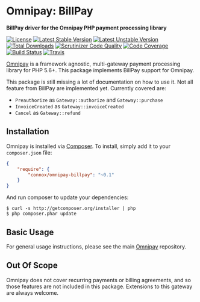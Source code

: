 # Omnipay: BillPay

**BillPay driver for the Omnipay PHP payment processing library**

[![License](https://poser.pugx.org/connox/omnipay-billpay/license)](https://packagist.org/packages/connox/omnipay-billpay)
[![Latest Stable Version](https://poser.pugx.org/connox/omnipay-billpay/v/stable)](https://packagist.org/packages/connox/omnipay-billpay)
[![Latest Unstable Version](https://poser.pugx.org/connox/omnipay-billpay/v/unstable)](https://packagist.org/packages/connox/omnipay-billpay)
[![Total Downloads](https://poser.pugx.org/connox/omnipay-billpay/downloads)](https://packagist.org/packages/connox/omnipay-billpay)
[![Scrutinizer Code Quality](https://scrutinizer-ci.com/g/ConnoxGmbH/omnipay-billpay/badges/quality-score.png?b=master)](https://scrutinizer-ci.com/g/ConnoxGmbH/omnipay-billpay/?branch=master)
[![Code Coverage](https://scrutinizer-ci.com/g/ConnoxGmbH/omnipay-billpay/badges/coverage.png?b=master)](https://scrutinizer-ci.com/g/ConnoxGmbH/omnipay-billpay/?branch=master)
[![Build Status](https://scrutinizer-ci.com/g/ConnoxGmbH/omnipay-billpay/badges/build.png?b=master)](https://scrutinizer-ci.com/g/ConnoxGmbH/omnipay-billpay/build-status/master)
[![Travis](https://img.shields.io/travis/ConnoxGmbH/omnipay-billpay.svg?style=flat)](https://travis-ci.org/ConnoxGmbH/omnipay-billpay)

[Omnipay](https://github.com/thephpleague/omnipay) is a framework agnostic, multi-gateway payment
processing library for PHP 5.6+. This package implements BillPay support for Omnipay.


This package is still missing a lot of documentation on how to use it.
Not all feature from BillPay are implemented yet. Currently covered are:

- `Preauthorize` as `Gateway::authorize` and `Gateway::purchase`
- `InvoiceCreated` as `Gateway::invoiceCreated`
- `Cancel` as `Gateway::refund`

## Installation

Omnipay is installed via [Composer](http://getcomposer.org/). To install, simply add it
to your `composer.json` file:

```json
{
    "require": {
        "connox/omnipay-billpay": "~0.1"
    }
}
```

And run composer to update your dependencies:

    $ curl -s http://getcomposer.org/installer | php
    $ php composer.phar update

## Basic Usage

For general usage instructions, please see the main [Omnipay](https://github.com/thephpleague/omnipay)
repository.

## Out Of Scope

Omnipay does not cover recurring payments or billing agreements, and so those features are not included in this package. Extensions to this gateway are always welcome. 
